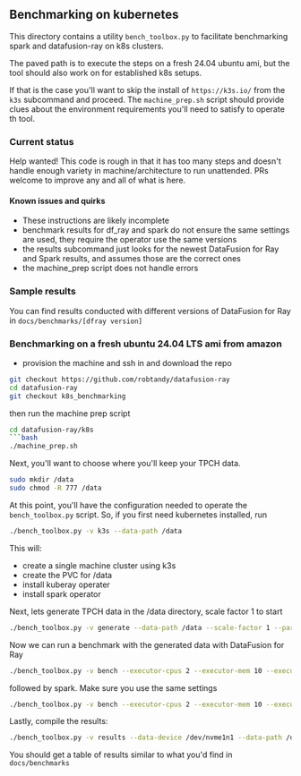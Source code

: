 ## Benchmarking on kubernetes

This directory contains a utility `bench_toolbox.py` to facilitate benchmarking spark and datafusion-ray on k8s clusters.

The paved path is to execute the steps on a fresh 24.04 ubuntu ami, but the tool should also work on for established k8s setups.

If that is the case you'll want to skip the install of `https://k3s.io/` from the `k3s` subcommand and proceed. The `machine_prep.sh` script should provide clues about the environment requirements you'll need to satisfy to operate th tool.

### Current status

Help wanted! This code is rough in that it has too many steps and doesn't handle enough variety in machine/architecture to run unattended. PRs welcome to improve any and all of what is here.

#### Known issues and quirks

- These instructions are likely incomplete
- benchmark results for df_ray and spark do not ensure the same settings are used, they require the operator use the same versions
- the results subcommand just looks for the newest DataFusion for Ray and Spark results, and assumes those are the correct ones
- the machine_prep script does not handle errors

### Sample results

You can find results conducted with different versions of DataFusion for Ray in `docs/benchmarks/[dfray version]`

### Benchmarking on a fresh ubuntu 24.04 LTS ami from amazon

- provision the machine and ssh in and download the repo

```bash
git checkout https://github.com/robtandy/datafusion-ray
cd datafusion-ray
git checkout k8s_benchmarking
```

then run the machine prep script

````bash
cd datafusion-ray/k8s
```bash
./machine_prep.sh
````

Next, you'll want to choose where you'll keep your TPCH data.

```bash
sudo mkdir /data
sudo chmod -R 777 /data
```

At this point, you'll have the configuration needed to operate the `bench_toolbox.py` script. So, if you first need kubernetes installed, run

```bash
./bench_toolbox.py -v k3s --data-path /data
```

This will:

- create a single machine cluster using k3s
- create the PVC for /data
- install kuberay operater
- install spark operator

Next, lets generate TPCH data in the /data directory, scale factor 1 to start

```bash
./bench_toolbox.py -v generate --data-path /data --scale-factor 1 --partitions 2 --pool-size 2
```

Now we can run a benchmark with the generated data with DataFusion for Ray

```bash
./bench_toolbox.py -v bench --executor-cpus 2 --executor-mem 10 --executor-num 2 --executor-overhead-mem 4 --driver-mem 4 --driver-cpus 2 --data-path /data --concurrency 8 --partitions-per-processor 4 --processor-pool-min 50 --df-ray-version 0.1.0rc1 --test-pypi --arm --scale-factor 1 --output-path /data df_ray
```

followed by spark. Make sure you use the same settings

```bash
./bench_toolbox.py -v bench --executor-cpus 2 --executor-mem 10 --executor-num 2 --executor-overhead-mem 4 --driver-mem 4 --driver-cpus 2 --data-path /data --concurrency 8 --partitions-per-processor 4 --processor-pool-min 50 --df-ray-version 0.1.0rc1 --test-pypi --arm --scale-factor 1 --output-path /data spark
```

Lastly, compile the results:

```bash
./bench_toolbox.py -v results --data-device /dev/nvme1n1 --data-path /data --scale-factor 1 --output-path /data
```

You should get a table of results similar to what you'd find in `docs/benchmarks`
